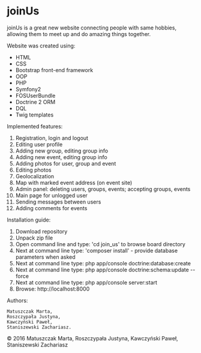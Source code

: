joinUs
======
joinUs is a great new website connecting people with same hobbies, allowing them to meet up and do amazing things together.

Website was created using:

- HTML
- CSS
- Bootstrap front-end framework
- OOP
- PHP
- Symfony2
- FOSUserBundle
- Doctrine 2 ORM
- DQL
- Twig templates 

Implemented features:

1. Registration, login and logout
2. Editing user profile
3. Adding new group, editing group info
4. Adding new event, editing group info 
5. Adding photos for user, group and event
6. Editing photos
7. Geolocalization
8. Map with marked event address (on event site)
9. Admin panel: deleting users, groups, events; accepting groups, events
10. Main page for unlogged user
11. Sending messages between users
12. Adding comments for events

Installation guide:

1. Download repository 
2. Unpack zip file 
3. Open command line and type: 'cd join_us' to browse board directory 
4. Next at command line type: 'composer install' - provide database parameters when asked 
5. Next at command line type: php app/console doctrine:database:create 
6. Next at command line type: php app/console doctrine:schema:update --force 
7. Next at command line type: php app/console server:start 
8. Browse: http://localhost:8000 

Authors:

    Matuszczak Marta,
    Roszczypała Justyna,
    Kawczyński Paweł,
    Staniszewski Zachariasz.

© 2016 Matuszczak Marta, Roszczypała Justyna, Kawczyński Paweł, Staniszewski Zachariasz
